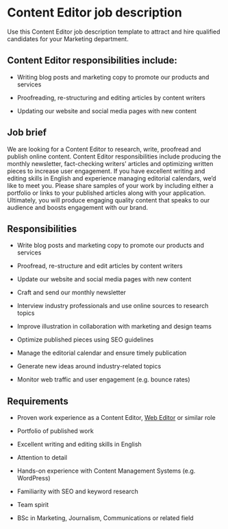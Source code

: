 # Content Editor job description
Use this Content Editor job description template to attract and hire qualified candidates for your Marketing department.


## Content Editor responsibilities include:
* Writing blog posts and marketing copy to promote our products and services

* Proofreading, re-structuring and editing articles by content writers

* Updating our website and social media pages with new content


## Job brief

We are looking for a Content Editor to research, write, proofread and publish online content.
Content Editor responsibilities include producing the monthly newsletter, fact-checking writers’ articles and optimizing written pieces to increase user engagement. If you have excellent writing and editing skills in English and experience managing editorial calendars, we’d like to meet you. Please share samples of your work by including either a portfolio or links to your published articles along with your application.
Ultimately, you will produce engaging quality content that speaks to our audience and boosts engagement with our brand.


## Responsibilities

* Write blog posts and marketing copy to promote our products and services

* Proofread, re-structure and edit articles by content writers

* Update our website and social media pages with new content

* Craft and send our monthly newsletter

* Interview industry professionals and use online sources to research topics

* Improve illustration in collaboration with marketing and design teams

* Optimize published pieces using SEO guidelines

* Manage the editorial calendar and ensure timely publication

* Generate new ideas around industry-related topics

* Monitor web traffic and user engagement (e.g. bounce rates)


## Requirements

* Proven work experience as a Content Editor, <a href="https://resources.workable.com/web-editor-job-description" target="_blank" rel="noopener">Web Editor</a> or similar role

* Portfolio of published work

* Excellent writing and editing skills in English

* Attention to detail

* Hands-on experience with Content Management Systems (e.g. WordPress)

* Familiarity with SEO and keyword research

* Team spirit

* BSc in Marketing, Journalism, Communications or related field
